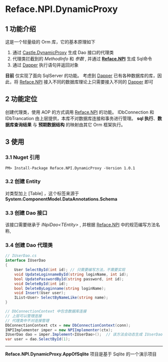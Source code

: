 # Reface.NPI.DynamicProxy

## 1 功能介绍

这是一个轻量级的 Orm 库，它的基本原理如下

1. 通过 [Castle.DynamicProxy] 生成 Dao 接口的代理类
2. 代理类拦截到的 *MethodInfo* 和 *参数* , 并通过 **[Reface.NPI]** 生成 Sql命令
3. 通过 [Dapper] 执行语句并返回对象

**目前** 仅实现了面向 SqlServer 的功能。
考虑到 [Dapper] 已有各种数据库的库，因此，将 [Reface.NPI] 接入不同的数据库理论上只需要接入不同的 [Dapper] 即可

## 2 功能定位

创建代理类，使用 AOP 的方式调用 [Reface.NPI] 的功能。
IDbConnection 和 IDbTrancation 由上层提供，本库不对数据库连接和事务进行管理。
**sql 执行**、**数据库查询结果** 与 **预期数据结构** 的映射由其它 Orm 框架执行。

## 3 使用

### 3.1 Nuget 引用

```cd
PM> Install-Package Reface.NPI.DynamicProxy -Version 1.0.1
```

### 3.2 创建 Entity

对类型加上 [Table] ，这个标签来源于 **System.ComponentModel.DataAnnotations.Schema**

### 3.3 创建 Dao 接口

该接口需要继承于 *INpiDao&lt;TEntity&gt;* ,
并根据 [Reface.NPI] 中的规范编写方法名称,

### 3.4 创建 Dao 代理类

```csharp
// IUserDao.cs
interface IUserDao
{
    User SelectById(int id); // 只需要编写方法，不需要实现
    void UpdateLoginnameById(string loginName, int id);
    bool UpdatePasswordById(string password, int id);
    void DeleteById(int id);
    bool DeleteByLoginname(string loginName);
    void Insert(User user);
    IList<User> SelectByNameLike(string name);
}
```

```csharp
// DbConnectionContext 中包含数据库连接
// 上层可以管理连接
// 代理类中不对连接管理
DbConnectionContext ctx = new DbConnectionContext(conn);
INPIImplementer imper = new NPIImplementer(ctx);
IUserDao dao = imper.Implement<IUserDao>();  // 该方法会动态生成 IUserDao 的实现类
var user = dao.SelectById(1);
```

---

**Reface.NPI.DynamicProxy.AppOfSqlite** 项目是基于 Sqlite 的一个演示项目

[Dapper]: https://github.com/StackExchange/Dapper
[Reface.NPI]: https://github.com/ShimizuShiori/Reface.NPI
[Castle.DynamicProxy]: http://www.castleproject.org/